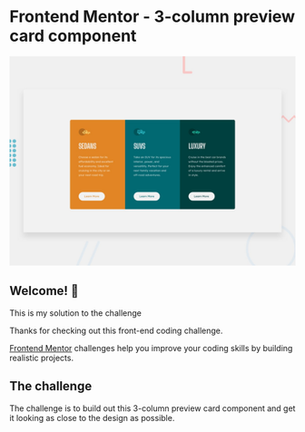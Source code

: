 # Frontend Mentor - 3-column preview card component

![Design preview for the 3-column preview card component coding challenge](./design/desktop-preview.jpg)

## Welcome! 👋

This is my solution to the challenge

Thanks for checking out this front-end coding challenge.

[Frontend Mentor](https://www.frontendmentor.io) challenges help you improve your coding skills by building realistic projects.

## The challenge

The challenge is to build out this 3-column preview card component and get it looking as close to the design as possible.
